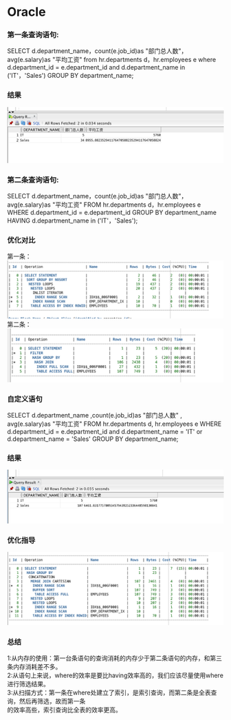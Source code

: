 # Oracle
### 第一条查询语句:

SELECT d.department_name，count(e.job_id)as "部门总人数"，
avg(e.salary)as "平均工资"
from hr.departments d，hr.employees e
where d.department_id = e.department_id
and d.department_name in ('IT'，'Sales')
GROUP BY department_name;
### 结果
![](https://github.com/bjjbox/Oracle/blob/master/result.png)

### 第二条查询语句:
SELECT d.department_name，count(e.job_id)as "部门总人数"，
avg(e.salary)as "平均工资"
FROM hr.departments d，hr.employees e
WHERE d.department_id = e.department_id
GROUP BY department_name
HAVING d.department_name in ('IT'，'Sales');

### 优化对比
第一条：
![](https://github.com/bjjbox/Oracle/blob/master/test1/images/优化1.png)
第二条：
![](https://github.com/bjjbox/Oracle/blob/master/test1/images/优化2.png)
### 自定义语句
SELECT d.department_name ,count(e.job_id)as "部门总人数" ,
avg(e.salary)as "平均工资"
FROM hr.departments d, hr.employees e
WHERE d.department_id = e.department_id
and d.department_name = 'IT' or d.department_name = 'Sales'
GROUP BY department_name;

### 结果
![](https://github.com/bjjbox/Oracle/blob/master/result3.png)

### 优化指导
![](https://github.com/bjjbox/Oracle/blob/master/test1/images/优化3.png)
### 总结
1:从内存的使用：第一台条语句的查询消耗的内存少于第二条语句的内存，和第三条内存消耗差不多。<br>
2:从语句上来说，where的效率是要比having效率高的，我们应该尽量使用where进行筛选结果。<br>
3:从扫描方式：第一条在where处建立了索引，是索引查询，而第二条是全表查询，然后再筛选，故而第一条<br>
的效率高些，索引查询比全表的效率更高。

